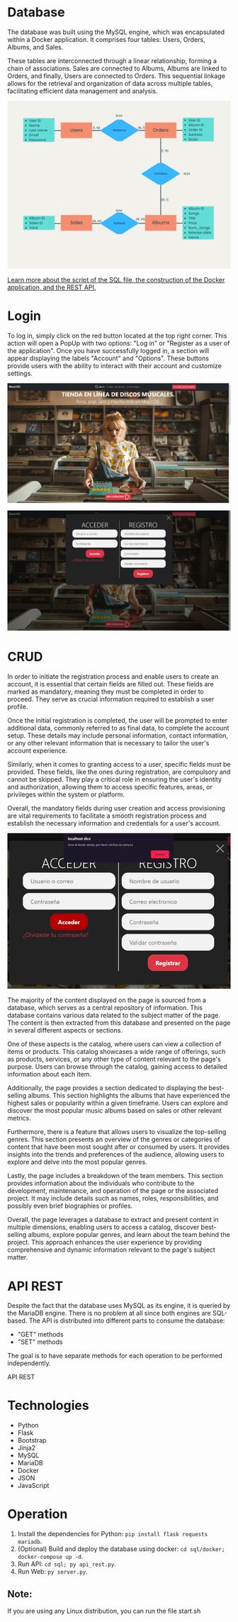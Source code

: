 # Database

The database was built using the MySQL engine, which was encapsulated within a Docker application. It comprises four tables: Users, Orders, Albums, and Sales.

These tables are interconnected through a linear relationship, forming a chain of associations. Sales are connected to Albums, Albums are linked to Orders, and finally, Users are connected to Orders. This sequential linkage allows for the retrieval and organization of data across multiple tables, facilitating efficient data management and analysis.

<img src="md/DER%20DB.png"></img>

<a href="/sql/">Learn more about the script of the SQL file, the construction of the Docker application, and the REST API.</a>

# Login

To log in, simply click on the red button located at the top right corner. This action will open a PopUp with two options: "Log in" or "Register as a user of the application". Once you have successfully logged in, a section will appear displaying the labels "Account" and "Options". These buttons provide users with the ability to interact with their account and customize settings.

<img src="md/website.png"></img>

<img src="md/login.png"></img>

# CRUD

In order to initiate the registration process and enable users to create an account, it is essential that certain fields are filled out. These fields are marked as mandatory, meaning they must be completed in order to proceed. They serve as crucial information required to establish a user profile.

Once the initial registration is completed, the user will be prompted to enter additional data, commonly referred to as final data, to complete the account setup. These details may include personal information, contact information, or any other relevant information that is necessary to tailor the user's account experience.

Similarly, when it comes to granting access to a user, specific fields must be provided. These fields, like the ones during registration, are compulsory and cannot be skipped. They play a critical role in ensuring the user's identity and authorization, allowing them to access specific features, areas, or privileges within the system or platform.

Overall, the mandatory fields during user creation and access provisioning are vital requirements to facilitate a smooth registration process and establish the necessary information and credentials for a user's account.

<img src="md/DataValidation.png"></img>

The majority of the content displayed on the page is sourced from a database, which serves as a central repository of information. This database contains various data related to the subject matter of the page. The content is then extracted from this database and presented on the page in several different aspects or sections.

One of these aspects is the catalog, where users can view a collection of items or products. This catalog showcases a wide range of offerings, such as products, services, or any other type of content relevant to the page's purpose. Users can browse through the catalog, gaining access to detailed information about each item.

Additionally, the page provides a section dedicated to displaying the best-selling albums. This section highlights the albums that have experienced the highest sales or popularity within a given timeframe. Users can explore and discover the most popular music albums based on sales or other relevant metrics.

Furthermore, there is a feature that allows users to visualize the top-selling genres. This section presents an overview of the genres or categories of content that have been most sought after or consumed by users. It provides insights into the trends and preferences of the audience, allowing users to explore and delve into the most popular genres.

Lastly, the page includes a breakdown of the team members. This section provides information about the individuals who contribute to the development, maintenance, and operation of the page or the associated project. It may include details such as names, roles, responsibilities, and possibly even brief biographies or profiles.

Overall, the page leverages a database to extract and present content in multiple dimensions, enabling users to access a catalog, discover best-selling albums, explore popular genres, and learn about the team behind the project. This approach enhances the user experience by providing comprehensive and dynamic information relevant to the page's subject matter.

# API REST
Despite the fact that the database uses MySQL as its engine, it is queried by the MariaDB engine. There is no problem at all since both engines are SQL-based.
The API is distributed into different parts to consume the database:
* "GET" methods
* "SET" methods

The goal is to have separate methods for each operation to be performed independently.

<a>API REST</a>

# Technologies

* Python
* Flask
* Bootstrap
* Jinja2
* MySQL
* MariaDB
* Docker
* JSON
* JavaScript

# Operation

1. Install the dependencies for Python: `pip install flask requests mariadb`.
2. (Optional) Build and deploy the database using docker: `cd sql/docker; docker-compose up -d`.
3. Run API: `cd sql; py api_rest.py`.
4. Run Web: `py server.py`.

## Note:
If you are using any Linux distribution, you can run the file start.sh